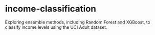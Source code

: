 # income-classification
Exploring ensemble methods, including Random Forest and XGBoost, to classify income levels using the UCI Adult dataset.
